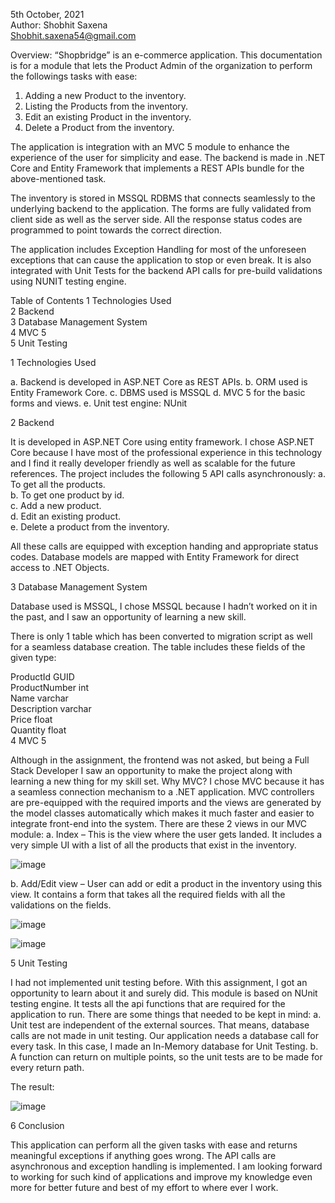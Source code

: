  
5th October, 2021\
Author: Shobhit Saxena\
Shobhit.saxena54@gmail.com


Overview:
“Shopbridge” is an e-commerce application. This documentation is for a module that lets the Product Admin of the organization to perform the followings tasks with ease:

1. Adding a new Product to the inventory.
2. Listing the Products from the inventory.
3. Edit an existing Product in the inventory.
4. Delete a Product from the inventory.

The application is integration with an MVC 5 module to enhance the experience of the user for simplicity and ease. The backend is made in .NET Core and Entity Framework that implements a REST APIs bundle for the above-mentioned task. 

The inventory is stored in MSSQL RDBMS that connects seamlessly to the underlying backend to the application. The forms are fully validated from client side as well as the server side. All the response status codes are programmed to point towards the correct direction.

The application includes Exception Handling for most of the unforeseen exceptions that can cause the application to stop or even break. It is also integrated with Unit Tests for the backend API calls for pre-build validations using NUNIT testing engine.





Table of Contents
1	Technologies Used\
2	Backend	\
3	Database Management System	\
4	MVC 5	\
5	Unit Testing	



1	Technologies Used

a.	Backend is developed in ASP.NET Core as REST APIs.
b.	ORM used is Entity Framework Core.
c.	DBMS used is MSSQL
d.	MVC 5 for the basic forms and views.
e.	Unit test engine: NUnit

2	Backend

It is developed in ASP.NET Core using entity framework. I chose ASP.NET Core because I have most of the professional experience in this technology and I find it really developer friendly as well as scalable for the future references.
The project includes the following 5 API calls asynchronously:
a.	To get all the products.\
b.	To get one product by id.\
c.	Add a new product.\
d.	Edit an existing product.\
e.	Delete a product from the inventory.

All these calls are equipped with exception handing and appropriate status codes. Database models are mapped with Entity Framework for direct access to .NET Objects. 

3	Database Management System

Database used is MSSQL, I chose MSSQL because I hadn’t worked on it in the past, and I saw an opportunity of learning a new skill.

There is only 1 table which has been converted to migration script as well for a seamless database creation.
The table includes these fields of the given type:

ProductId			GUID\
ProductNumber			int\
Name				varchar\
Description			varchar\
Price				float\
Quantity			float\
4	MVC 5

Although in the assignment, the frontend was not asked, but being a Full Stack Developer I saw an opportunity to make the project along with learning a new thing for my skill set.
Why MVC?
I chose MVC because it has a seamless connection mechanism to a .NET application. MVC controllers are pre-equipped with the required imports and the views are generated by the model classes automatically which makes it much faster and easier to integrate front-end into the system.
There are these 2 views in our MVC module:
a.	Index – This is the view where the user gets landed. It includes a very simple UI with a list of all the products that exist in the inventory.
 
 ![image](https://user-images.githubusercontent.com/44239978/136166354-8f2c6f00-159b-440a-b859-790fabbe3be8.png)

 
b.	Add/Edit view – User can add or edit a product in the inventory using this view. It contains a form that takes all the required fields with all the validations on the fields.
 
 ![image](https://user-images.githubusercontent.com/44239978/136166439-2ec9ec64-1996-4544-9853-628ebaca7239.png)

![image](https://user-images.githubusercontent.com/44239978/136166468-c8198e51-453e-43f9-b95d-e071321a7d41.png)

 

5	Unit Testing

I had not implemented unit testing before. With this assignment, I got an opportunity to learn about it and surely did.
This module is based on NUnit testing engine. It tests all the api functions that are required for the application to run. There are some things that needed to be kept in mind:
a.	Unit test are independent of the external sources. That means, database calls are not made in unit testing. Our application needs a database call for every task. In this case, I made an In-Memory database for Unit Testing.
b.	A function can return on multiple points, so the unit tests are to be made for every return path.

The result:
 
 ![image](https://user-images.githubusercontent.com/44239978/136166498-ee93681a-e56c-4843-8768-3aa7e55e3ead.png)



6	Conclusion

This application can perform all the given tasks with ease and returns meaningful exceptions if anything goes wrong. 
The API calls are asynchronous and exception handling is implemented. 
I am looking forward to working for such kind of applications and improve my knowledge even more for better future and best of my effort to where ever I work.

